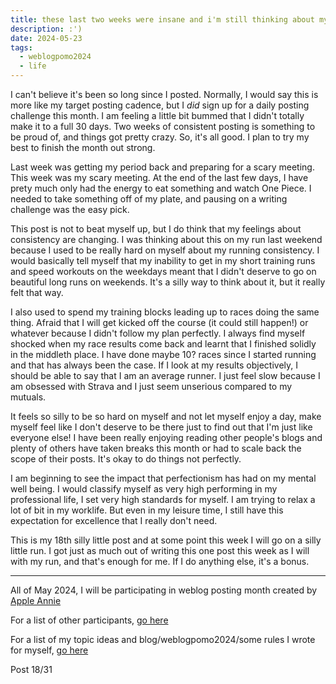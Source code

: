 ```yaml
---
title: these last two weeks were insane and i'm still thinking about my run
description: :')
date: 2024-05-23
tags:
  - weblogpomo2024
  - life
---
```


I can't believe it's been so long since I posted. Normally, I would say this is more like my target posting cadence, but I *did* sign up for a daily posting challenge this month. I am feeling a little bit bummed that I didn't totally make it to a full 30 days. Two weeks of consistent posting is something to be proud of, and things got pretty crazy. So, it's all good. I plan to try my best to finish the month out strong.

Last week was getting my period back and preparing for a scary meeting. This week was my scary meeting. At the end of the last few days, I have prety much only had the energy to eat something and watch One Piece. I needed to take something off of my plate, and pausing on a writing challenge was the easy pick.

This post is not to beat myself up, but I do think that my feelings about consistency are changing. I was thinking about this on my run last weekend because I used to be really hard on myself about my running consistency. I would basically tell myself that my inability to get in my short training runs and speed workouts on the weekdays meant that I didn't deserve to go on beautiful long runs on weekends. It's a silly way to think about it, but it really felt that way.

I also used to spend my training blocks leading up to races doing the same thing. Afraid that I will get kicked off the course (it could still happen!) or whatever because I didn't follow my plan perfectly. I always find myself shocked when my race results come back and learnt that I finished solidly in the middleth place. I have done maybe 10? races since I started running and that has always been the case. If I look at my results objectively, I should be able to say that I am an average runner. I just feel slow because I am obsessed with Strava and I just seem unserious compared to my mutuals.

It feels so silly to be so hard on myself and not let myself enjoy a day, make myself feel like I don't deserve to be there just to find out that I'm just like everyone else! I have been really enjoying reading other people's blogs and plenty of others have taken breaks this month or had to scale back the scope of their posts. It's okay to do things not perfectly.

I am beginning to see the impact that perfectionism has had on my mental well being. I would classify myself as very high performing in my professional life, I set very high standards for myself. I am trying to relax a lot of bit in my worklife. But even in my leisure time, I still have this expectation for excellence that I really don't need.

This is my 18th silly little post and at some point this week I will go on a silly little run. I got just as much out of writing this one post this week as I will with my run, and that's enough for me. If I do anything else, it's a bonus.

---
All of May 2024, I will be participating in weblog posting month created by <a href="https://weblog.anniegreens.lol/weblog-posting-month-2024">Apple Annie</a>

For a list of other participants, <a href="https://weblog.anniegreens.lol/weblog-posting-month-2024/participators">go here</a>

For a list of my topic ideas and blog/weblogpomo2024/some rules I wrote for myself, <a href="/blog/weblogpomo2024">go here</a>

Post 18/31